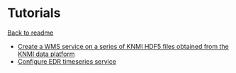 Tutorials
=========

[Back to readme](../../Readme.md)

-   [Create a WMS service on a series of KNMI HDF5 files obtained from the KNMI data platform](Create_WMS_on_series_KNMI_HDF5_radar_files.md)
-   [Configure EDR timeseries service](Configure_EDR_service.md)


<!-- -   [Create a WMS service on a series of files with a time dimension](Create_a_WMS_service_on_a_series_of_files_with_a_time_dimension.md)
-   [Styling of Layers with shading and contourlines](Styling_of_Layers_with_shading_and_contourlines.md)
-   [Style a Layer with alpha transparency for cloudcover](Style_a_Layer_with_alpha_transparency_for_cloudcover.md)
-   [Adding GOES-16 data to ADAGUC](Adding_GOES-16_data_to_ADAGUC.md)
-   TODO [Configuration of an INSPIRE View Service](Configuration_of_an_INSPIRE_View_Service.md) -->

